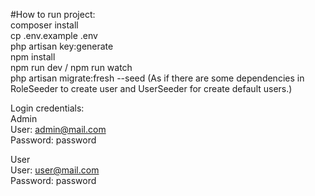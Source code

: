 #How to run project: <br/> composer install <br/> cp .env.example .env<br/> php artisan key:generate<br/> npm install <br/> npm run dev / npm run watch <br/> php artisan migrate:fresh --seed (As if there are some dependencies in RoleSeeder to create user and UserSeeder for create default users.) <br/>

Login credentials: <br/> Admin <br/> User: admin@mail.com <br/> Password: password <br/>

User <br/> User: user@mail.com <br/> Password: password <br/>
